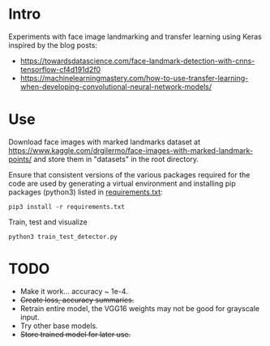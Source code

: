 # Intro

Experiments with face image landmarking and transfer learning using Keras inspired by the blog posts:
* https://towardsdatascience.com/face-landmark-detection-with-cnns-tensorflow-cf4d191d2f0
* https://machinelearningmastery.com/how-to-use-transfer-learning-when-developing-convolutional-neural-network-models/


# Use

Download face images with marked landmarks dataset at
https://www.kaggle.com/drgilermo/face-images-with-marked-landmark-points/
and store them in "datasets" in the root directory.

Ensure that consistent versions of the various packages required for
the code are used by generating a virtual environment and installing
pip packages (python3) listed in
[requirements.txt](https://github.com/spietz/Tensorflow-Project-Signs/blob/master/requirements.txt):
```
pip3 install -r requirements.txt
```

Train, test and visualize
```
python3 train_test_detector.py
```

# TODO
* Make it work... accuracy ~ 1e-4.
* ~~Create loss, accuracy summaries.~~
* Retrain entire model, the VGG16 weights may not be good for grayscale input.
* Try other base models.
* ~~Store trained model for later use.~~
